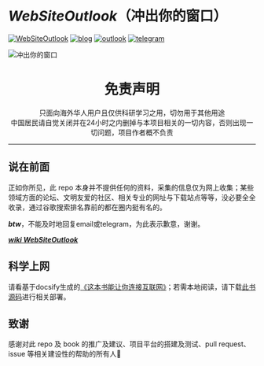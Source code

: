 # ***WebSiteOutlook***（冲出你的窗口）

[![WebSiteOutlook](https://img.shields.io/badge/%F0%9F%93%96repo-WebSiteOutlook-brightgreen.svg?longCache=true&style=flat-square)](https://hoodiearon.github.io/WebSiteOutlook/) [![blog](https://img.shields.io/badge/%F0%9F%94%97blog-hoodiearon-lightgrey.svg?longCache=true&style=flat-square)](https://hoodiearon.github.io/) [![outlook](https://img.shields.io/badge/%F0%9F%93%A7hotmail-@邮箱联系-blue.svg?longCache=true&style=flat-square)](mailto:hoodiearon@outlook.com) [![telegram](https://img.shields.io/badge/telegram-:me-blue.svg?longCache=true&style=flat-square)](https://t.me/hoodiearon)


![冲出你的窗口](https://user-images.githubusercontent.com/35732922/59146732-60dc0b00-8a24-11e9-8ede-d5660b01ce10.png)

<h1 align="center"> 免责声明 </h1>

<p align="center">
只面向海外华人用户且仅供科研学习之用，切勿用于其他用途
<br>
中国居民请自觉关闭并在24小时之内删掉与本项目相关的一切内容，否则出现一切问题，项目作者概不负责
</p>
<hr>

## 说在前面
<!--1984年的动物庄园，我们的美丽新世界，冲出你的窗口 ! The TianChao Fart's Searching for Meaning-->
正如你所见，此 repo 本身并不提供任何的资料，采集的信息仅为网上收集；某些领域方面的论坛、文明友爱的社区、相关专业的网址与下载站点等等，没必要全全收录，通过谷歌搜索排名靠前的都在圈内挺有名的。

***btw***，不能及时地回复email或telegram，为此表示歉意，谢谢。

***[wiki WebSiteOutlook](https://hoodiearon.github.io/WebSiteOutlook/)***

## 科学上网

请看基于docsify生成的[《这本书能让你连接互联网》](http://hoodiearon.github.io/fq-book)；若需本地阅读，请下载[此书源码](https://github.com/hoodiearon/fq-book)进行相关部署。
## 致谢

感谢对此 repo 及 book 的推广及建议、项目平台的搭建及测试、pull request、issue 等相关建设性的帮助的所有人:tada:


<!--

<a href="https://github.com/zc-zh-001">
    <img src="https://avatars3.githubusercontent.com/u/34836102?s=400&v=4" width="50px">
</a> 

<a href="https://github.com/xiaomingdaily">
    <img src="https://avatars0.githubusercontent.com/u/17198976?s=400&v=4" width="50px">
</a>

<a href="https://github.com/the0demiurge">
    <img src="https://avatars2.githubusercontent.com/u/11363529?s=400&v=4" width="50px">
</a>

<a href="https://github.com/zebook">
    <img src="https://avatars2.githubusercontent.com/u/37998749?s=400&v=4" width="50px">
</a> 

<a href="https://github.com/onplus">
    <img src="https://avatars0.githubusercontent.com/u/31188782?s=400&v=4" width="50px">
</a>


<a href="https://www.youtube.com/channel/UClceV39J1Z_9D4_mHkBZrMg">
    <img src="https://yt3.ggpht.com/a-/AN66SAyME4VUGayP4FFwaOXZ6Y--vhZco5ur2o1GAw=s288-mo-c-c0xffffffff-rj-k-no" width="50px">
</a>

<a href="https://www.youtube.com/channel/UCKLhwl-rqnv1PhbYVekDGkg">
    <img src="https://yt3.ggpht.com/a-/AAuE7mAW-yhARUMn32Z0uADVPFuCuitGSC2NH4KEug=s288-mo-c-c0xffffffff-rj-k-no" width="50px">
</a>

<a href="https://www.ssrshare.com/threads/pac.527/">
    <img src="https://www.ssrshare.com/data/avatars/l/0/1.jpg?1519809172" width="50px">
</a> 

<a href="https://github.com/jasonliul">
    <img src="https://avatars2.githubusercontent.com/u/2461165?s=400&v=4" width="50px">
</a>

<a href="https://github.com/AmazingDM">
    <img src="https://avatars3.githubusercontent.com/u/10679055?s=400&v=4" width="50px">
</a>

<a href="https://github.com/rrn21833">
    <img src="https://avatars2.githubusercontent.com/u/37966911?s=400&v=4" width="50px">
</a>

<a href="https://github.com/kilofox">
    <img src="https://avatars0.githubusercontent.com/u/1018625?s=400&v=4" width="50px">
</a>

<a href="https://github.com/max2max">
    <img src="https://avatars1.githubusercontent.com/u/14960653?s=400&v=4" width="50px">
</a>

<a href="https://github.com/w568w">
    <img src="https://avatars3.githubusercontent.com/u/8389787?s=400&v=4" width="50px">
</a>

<a href="https://github.com/myie9">
    <img src="https://avatars1.githubusercontent.com/u/6618073?s=400&v=4" width="50px">
</a>

<a href="https://github.com/hoodiearon">
    <img src="https://avatars1.githubusercontent.com/u/35732922?s=400&u=860437c0da02d577fdd546c8f3bfd305539c388f&v=4" width="50px">
</a>

-->

